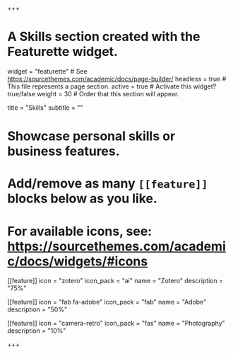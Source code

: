+++
# A Skills section created with the Featurette widget.
widget = "featurette"  # See https://sourcethemes.com/academic/docs/page-builder/
headless = true  # This file represents a page section.
active = true  # Activate this widget? true/false
weight = 30  # Order that this section will appear.

title = "Skills"
subtitle = ""

# Showcase personal skills or business features.
#
# Add/remove as many `[[feature]]` blocks below as you like.
#
# For available icons, see: https://sourcethemes.com/academic/docs/widgets/#icons

[[feature]]
icon = "zotero"
icon_pack = "ai"
name = "Zotero"
description = "75%"

[[feature]]
  icon = "fab fa-adobe"
  icon_pack = "fab"
  name = "Adobe"
  description = "50%"  

[[feature]]
  icon = "camera-retro"
  icon_pack = "fas"
  name = "Photography"
  description = "10%"

+++

